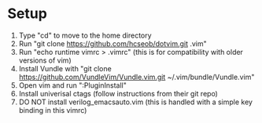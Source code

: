 # Setup
1. Type "cd" to move to the home directory
2. Run "git clone https://github.com/hcseob/dotvim.git .vim"
3. Run "echo runtime vimrc > .vimrc" (this is for compatibility with older versions of vim)
4. Install Vundle with "git clone https://github.com/VundleVim/Vundle.vim.git ~/.vim/bundle/Vundle.vim"
5. Open vim and run ":PluginInstall"
6. Install univerisal ctags (follow instructions from their git repo)
7. DO NOT install verilog_emacsauto.vim (this is handled with a simple key binding in this vimrc)
